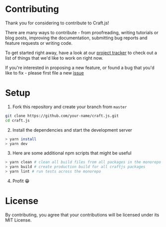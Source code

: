 # Contributing
Thank you for considering to contribute to Craft.js! 

There are many ways to contribute - from proofreading, writing tutorials or blog posts, improving the documentation, submitting bug reports and feature requests or writing code.

To get started right away, have a look at our [project tracker](https://github.com/prevwong/craft.js/projects) to check out a list of things that we'd like to work on right now. 

If you're interested in proposing a new feature, or found a bug that you'd like to fix - please first file a new [issue](https://github.com/prevwong/craft.js/issues)

# Setup
1. Fork this repository and create your branch from `master`
```bash
git clone https://github.com/your-name/craft.js.git
cd craft.js
```

2. Install the dependencies and start the development server
```bash
> yarn install
> yarn dev
```

3. Here are some additional npm scripts that might be useful
```bash
> yarn clean # clean all build files from all packages in the monorepo
> yarn build # create production build for all craftjs packages
> yarn lint # run tests across the monorepo 
```
4. Profit 😁

# License 
By contributing, you agree that your contributions will be licensed under its MIT License.

